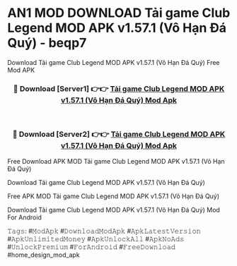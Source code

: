 # AN1 MOD DOWNLOAD Tải game Club Legend MOD APK v1.57.1 (Vô Hạn Đá Quý) - beqp7
Download Tải game Club Legend MOD APK v1.57.1 (Vô Hạn Đá Quý) Free Mod APK

<div align="center">
<h3>🔴 Download [Server1] 👉👉 <a href="https://apk-comot.site?title=Tải_game_Club_Legend_MOD_APK_v1.57.1_(Vô_Hạn_Đá_Quý)">Tải game Club Legend MOD APK v1.57.1 (Vô Hạn Đá Quý) Mod Apk</a></h3><br>

<h3>🔴 Download [Server2] 👉👉 <a href="https://apk-comot.site?title=Tải_game_Club_Legend_MOD_APK_v1.57.1_(Vô_Hạn_Đá_Quý)">Tải game Club Legend MOD APK v1.57.1 (Vô Hạn Đá Quý) Mod Apk</a></h3>
</div>


Free Download APK MOD Tải game Club Legend MOD APK v1.57.1 (Vô Hạn Đá Quý)

Download Tải game Club Legend MOD APK v1.57.1 (Vô Hạn Đá Quý) 

Free APK MOD Tải game Club Legend MOD APK v1.57.1 (Vô Hạn Đá Quý) 

Download Tải game Club Legend MOD APK v1.57.1 (Vô Hạn Đá Quý) Mod For Android

𝚃𝚊𝚐𝚜: #𝙼𝚘𝚍𝙰𝚙𝚔 #𝙳𝚘𝚠𝚗𝚕𝚘𝚊𝚍𝙼𝚘𝚍𝙰𝚙𝚔 #𝙰𝚙𝚔𝙻𝚊𝚝𝚎𝚜𝚝𝚅𝚎𝚛𝚜𝚒𝚘𝚗 #𝙰𝚙𝚔𝚄𝚗𝚕𝚒𝚖𝚒𝚝𝚎𝚍𝙼𝚘𝚗𝚎𝚢 #𝙰𝚙𝚔𝚄𝚗𝚕𝚘𝚌𝚔𝙰𝚕𝚕 #𝙰𝚙𝚔𝙽𝚘𝙰𝚍𝚜 #𝚄𝚗𝚕𝚘𝚌𝚔𝙿𝚛𝚎𝚖𝚒𝚞𝚖 #𝙵𝚘𝚛𝙰𝚗𝚍𝚛𝚘𝚒𝚍 #𝙵𝚛𝚎𝚎𝙳𝚘𝚠𝚗𝚕𝚘𝚊𝚍 #home_design_mod_apk
